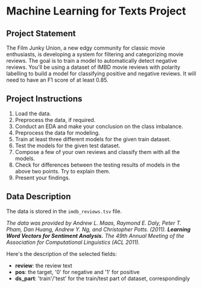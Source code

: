 # Machine Learning for Texts Project

## Project Statement
The Film Junky Union, a new edgy community for classic movie enthusiasts, is developing a system for filtering and categorizing movie reviews. The goal is to train a model to automatically detect negative reviews. You'll be using a dataset of IMBD movie reviews with polarity labelling to build a model for classifying positive and negative reviews. It will need to have an F1 score of at least 0.85.

## Project Instructions
1) Load the data.
2) Preprocess the data, if required.
3) Conduct an EDA and make your conclusion on the class imbalance.
4) Preprocess the data for modeling.
5) Train at least three different models for the given train dataset.
6) Test the models for the given test dataset.
7) Compose a few of your own reviews and classify them with all the models.
8) Check for differences between the testing results of models in the above two points. Try to explain them.
9) Present your findings.

## Data Description
The data is stored in the `imdb_reviews.tsv` file.

_The data was provided by Andrew L. Maas, Raymond E. Daly, Peter T. Pham, Dan Huang, Andrew Y. Ng, and Christopher Potts. (2011). **Learning Word Vectors for Sentiment Analysis.** The 49th Annual Meeting of the Association for Computational Linguistics (ACL 2011)._

Here's the description of the selected fields:

- **review**: the review text
- **pos**: the target, '0' for negative and '1' for positive
- **ds_part**: 'train'/'test' for the train/test part of dataset, correspondingly

